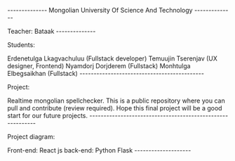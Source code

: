 *--------------* Mongolian University Of Science And Technology *--------------*

Teacher: Bataak
*--------------*

Students: 

Erdenetulga Lkagvachuluu (Fullstack developer)
Temuujin Tserenjav (UX designer, Frontend)
Nyamdorj Dorjderem (Fullstack)
Monhtulga Elbegsaikhan (Fullstack)
*--------------------------------------------*

Project:

Realtime mongolian spellchecker. This is a public repository where you can pull and contribute (review required). Hope this final project will be a good start for our future projects.
*-----------------------------------------------------------*


Project diagram:

Front-end: React js
back-end: Python Flask
*--------------------*
